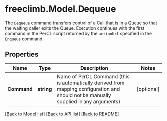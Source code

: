 # freeclimb.Model.Dequeue

The `Dequeue` command transfers control of a Call that is in a Queue so that the waiting caller exits the Queue. Execution continues with the first command in the PerCL script returned by the `actionUrl` specified in the `Enqueue` command.
## Properties

Name | Type | Description | Notes
------------ | ------------- | ------------- | -------------
**Command** | **string** | Name of PerCL Command (this is automatically derived from mapping configuration and should not be manually supplied in any arguments) | [optional] 

[[Back to Model list]](../README.md#documentation-for-models) [[Back to API list]](../README.md#documentation-for-api-endpoints) [[Back to README]](../README.md)

